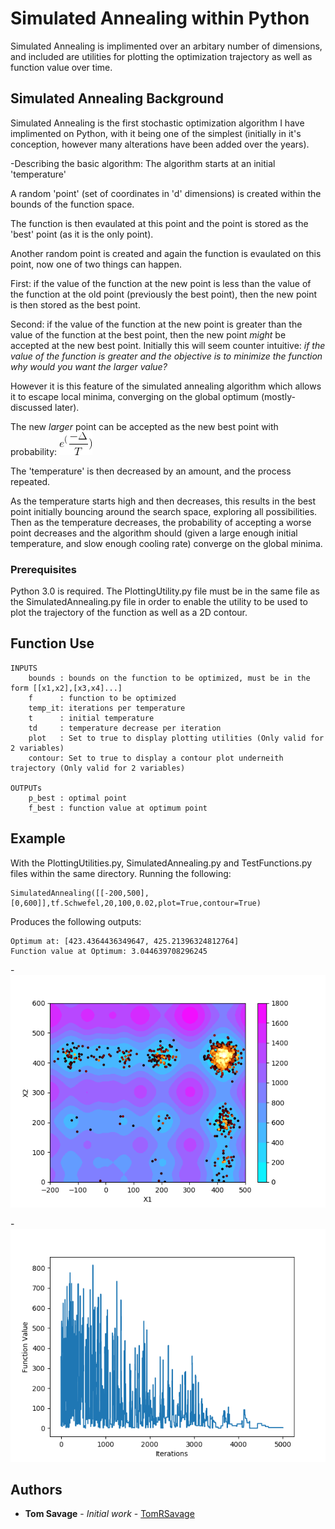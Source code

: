 # Simulated Annealing within Python
Simulated Annealing is implimented over an arbitary number of dimensions, and included are utilities for plotting the optimization trajectory as well as function value over time.

## Simulated Annealing Background
Simulated Annealing is the first stochastic optimization algorithm I have implimented on Python, with it being one of the simplest (initially in it's conception, however many alterations have been added over the years).  

-Describing the basic algorithm:
The algorithm starts at an initial 'temperature' 

A random 'point' (set of coordinates in 'd' dimensions) is created within the bounds of the function space. 

The function is then evaulated at this point and the point is stored as the 'best' point (as it is the only point). 

Another random point is created and again the function is evaulated on this point, now one of two things can happen. 

First: if the value of the function at the new point is less than the value of the function at the old point (previously the best point), then the new point is then stored as the best point. 

Second: if the value of the function at the new point is greater than the value of the function at the best point, then the new point *might* be accepted at the new best point. 
Initially this will seem counter intuitive: *if the value of the function is greater and the objective is to minimize the function why would you want the larger value?* 

However it is this feature of the simulated annealing algorithm which allows it to escape local minima, converging on the global optimum (mostly- discussed later). 

The new *larger* point can be accepted as the new best point with probability: ![](CodeCogsEqn(1).gif)

The 'temperature' is then decreased by an amount, and the process repeated. 

As the temperature starts high and then decreases, this results in the best point initially bouncing around the search space, exploring all possibilities. Then as the temperature decreases, the probability of accepting a worse point decreases and the algorithm should (given a large enough initial temperature, and slow enough cooling rate) converge on the global minima.


### Prerequisites

Python 3.0 is required. The PlottingUtility.py file must be in the same file as the SimulatedAnnealing.py file in order to enable the utility to be used to plot the trajectory of the function as well as a 2D contour.

## Function Use
```
INPUTS
    bounds : bounds on the function to be optimized, must be in the form [[x1,x2],[x3,x4]...]
    f      : function to be optimized
    temp_it: iterations per temperature
    t      : initial temperature
    td     : temperature decrease per iteration
    plot   : Set to true to display plotting utilities (Only valid for 2 variables)
    contour: Set to true to display a contour plot underneith trajectory (Only valid for 2 variables)
    
OUTPUTs
    p_best : optimal point
    f_best : function value at optimum point
 ```

## Example

With the PlottingUtilities.py, SimulatedAnnealing.py and TestFunctions.py files within the same directory.
Running the following:
```
SimulatedAnnealing([[-200,500],[0,600]],tf.Schwefel,20,100,0.02,plot=True,contour=True)
```
Produces the following outputs:
```
Optimum at: [423.4364436349647, 425.21396324812764]
Function value at Optimum: 3.044639708296245
```

-![](GitHub1.png) 
 
-![](GitHub2.png)

    
## Authors

* **Tom Savage** - *Initial work* - [TomRSavage](https://github.com/TomRSavage)
